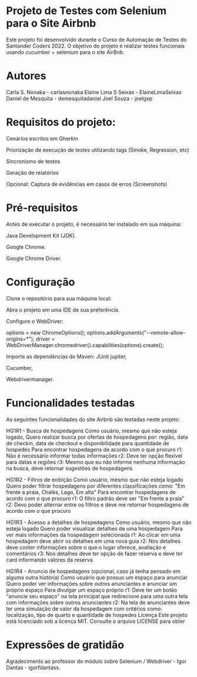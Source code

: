 # Projeto de Testes com Selenium para o Site Airbnb
Este projeto foi desenvolvido durante o Curso de Automação de Testes do Santander Coders 2022. O objetivo do projeto é realizar testes funcionais usando cucumber + selenium para o site AirBnb.

# Autores
Carla S. Nonaka - carlasnonaka
Elaine Lima S Seixas - ElaineLimaSeixas
Daniel de Mesquita - demesquitadaniel
Joel Souza - joelgxp

# Requisitos do projeto:

Cenários escritos em Gherkin

Priorização de execução de testes utilizando tags (Smoke, Regression, etc)

Sincronismo de testes

Geração de relatórios

Opcional: Captura de evidências em casos de erros (Screenshots)

# Pré-requisitos
Antes de executar o projeto, é necessário ter instalado em sua máquina:

Java Development Kit (JDK).

Google Chrome.

Google Chrome Driver.

# Configuração

Clone o repositório para sua máquina local:

Abra o projeto em uma IDE de sua preferência.

Configure o WebDriver:

options = new ChromeOptions();
        options.addArguments("--remote-allow-origins=*");
        driver = WebDriverManager.chromedriver().capabilities(options).create();

Importe as dependências do Maven:
JUnit jupiter,

Cucumber,

Webdrivermanager.


# Funcionalidades testadas

As seguintes funcionalidades do site Airbnb são testadas neste projeto:

HG1R1 - Busca de hospedagens
Como usuário, mesmo que não esteja logado, 
Quero realizar busca por ofertas de hospedagens por: região, data de checkin, data de checkout e disponibilidade para quantidade de hospedes
Para encontrar hospedagens de acordo com o que procuro
r1: Não é necessário informar todas informações
r2: Deve ter opção flexível para datas e regiões
r3: Mesmo que eu não informe nenhuma informação na busca, deve retornar sugestões de hospedagens

HG1R2 - Filtros de exibição
Como usuário, mesmo que não esteja logado
Quero poder filtrar hospedagens por diferentes classificações como: "Em frente a praia, Chalés, Lago, Em alta"
Para encontrar hospedagens de acordo com o que procuro
r1: O filtro padrão deve ser "Em frente a praia"
r2: Devo poder alternar entre os filtros e deve me retornar hospedagens de acordo com o que procuro

HG1R3 - Acesso a detalhes de hospedagens
Como usuário, mesmo que não esteja logado
Quero poder visualizar detalhes de uma hospedagem
Para ver mais informações da hospedagem selecionada
r1: Ao clicar em uma hospedagem deve abrir os detalhes em uma nova guia
r2: Nos detalhes deve conter informações sobre o que o lugar oferece, avaliação e comentários
r3: Nos detalhes deve ter opção de fazer reserva e deve ter card informando valores da reserva

HG1R4 - Anuncio de hospedagens (opcional, caso já tenha pensado em alguma outra história)
Como usuário que possuo um espaço para anunciar
Quero poder ver informações sobre outros anunciantes e anunciar um próprio espaço
Para divulgar um espaço próprio
r1: Deve ter um botão "anuncie seu espaço" na tela principal que redirecione para uma outra tela com informações sobre outros anunciantes
r2: Na tela de anunciantes deve ter uma simulação de valor da hospedagem com critérios como: localização, tipo de quarto e quantidade de hospedes
Licença
Este projeto está licenciado sob a licença MIT. Consulte o arquivo LICENSE para obter

# Expressões de gratidão
Agradecimento ao professor do módulo sobre Selenium / Webdriver - Igor Dantas - igorfdantass.
